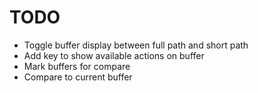 # TODO

 - Toggle buffer display between full path and short path
 - Add key to show available actions on buffer
 - Mark buffers for compare
 - Compare to current buffer





